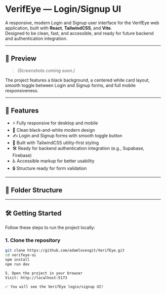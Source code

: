 # VerifEye — Login/Signup UI

A responsive, modern Login and Signup user interface for the VerifEye web application, built with **React**, **TailwindCSS**, and **Vite**.  
Designed to be clean, fast, and accessible, and ready for future backend and authentication integration.

---

## 📸 Preview

> *(Screenshots coming soon.)*

The project features a black background, a centered white card layout, smooth toggle between Login and Signup forms, and full mobile responsiveness.

---

## 🚀 Features

- ⚡ Fully responsive for desktop and mobile
- 🎨 Clean black-and-white modern design
- ✍️ Login and Signup forms with smooth toggle button
- 🌟 Built with TailwindCSS utility-first styling
- 🛠️ Ready for backend authentication integration (e.g., Supabase, Firebase)
- ♿ Accessible markup for better usability
- 🔒 Structure ready for form validation

---

## 📂 Folder Structure


---

## 🛠️ Getting Started

Follow these steps to run the project locally:

### 1. Clone the repository

```bash
git clone https://github.com/adamlovesgit/VerifEye.git
cd verifeye-ui
npm install
npm run dev

5. Open the project in your browser
Visit: http://localhost:5173

✅ You will see the VerifEye login/signup UI!